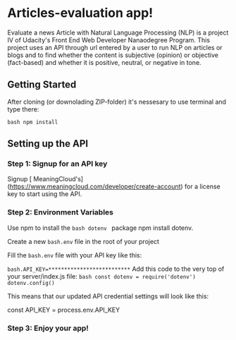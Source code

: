 # Articles-evaluation app!

Evaluate a news Article with Natural Language Processing (NLP) is a project IV of Udacity's Front End Web Developer Nanaodegree Program.
This project uses an API through url entered by a user to run NLP on articles or blogs and to find whether the content is subjective (opinion) or objective (fact-based) and whether it is positive, neutral, or negative in tone.

## Getting Started 

After cloning  (or downolading ZIP-folder) it's nessesary to use terminal and type there: 

```bash npm install```

## Setting up the API

### Step 1: Signup for an API key
Signup  [ MeaningCloud's] (https://www.meaningcloud.com/developer/create-account) for a license key to start using the API.

### Step 2: Environment Variables
 Use npm to install the ```bash dotenv ``` package npm install dotenv.

 Create a new ```bash.env``` file in the root of your project

 Fill the ```bash.env``` file with your API key like this:

```bash.API_KEY=**************************```
 Add this code to the very top of your server/index.js file:
```bash const dotenv = require('dotenv') dotenv.config()```

This means that our updated API credential settings will look like this:

const API_KEY = process.env.API_KEY


### Step 3: Enjoy your app!
